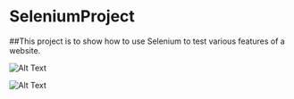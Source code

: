 # SeleniumProject
##This project is to show how to use Selenium to test various features of a website.





![ Alt Text](https://media.giphy.com/media/CWYPkXNOW0lDMRBlkN/giphy.gif)












![ Alt Text](https://media.giphy.com/media/yWeT8ApI3BIwjJMgf6/giphy.gif)
